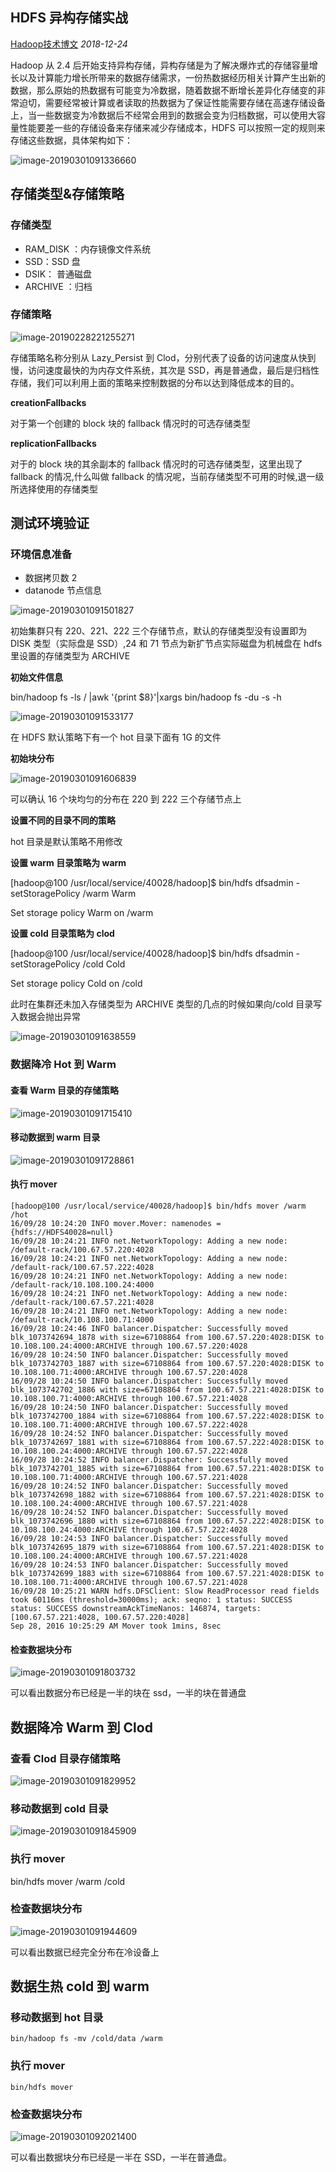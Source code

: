 ## HDFS 异构存储实战

[Hadoop技术博文](javascript:void(0);) *2018-12-24*

Hadoop 从 2.4 后开始支持异构存储，异构存储是为了解决爆炸式的存储容量增长以及计算能力增长所带来的数据存储需求，一份热数据经历相关计算产生出新的数据，那么原始的热数据有可能变为冷数据，随着数据不断增长差异化存储变的非常迫切，需要经常被计算或者读取的热数据为了保证性能需要存储在高速存储设备上，当一些数据变为冷数据后不经常会用到的数据会变为归档数据，可以使用大容量性能要差一些的存储设备来存储来减少存储成本，HDFS 可以按照一定的规则来存储这些数据，具体架构如下：

![image-20190301091336660](../images/image-20190301091336660.png)

## 存储类型&存储策略

### 存储类型

- RAM_DISK ：内存镜像文件系统
- SSD：SSD 盘
- DSIK： 普通磁盘
- ARCHIVE ：归档

### 存储策略

![image-20190228221255271](../images/image-20190228221255271.png)

存储策略名称分别从 Lazy_Persist 到 Clod，分别代表了设备的访问速度从快到慢，访问速度最快的为内存文件系统，其次是 SSD，再是普通盘，最后是归档性存储，我们可以利用上面的策略来控制数据的分布以达到降低成本的目的。

**creationFallbacks**

对于第一个创建的 block 块的 fallback 情况时的可选存储类型

**replicationFallbacks**

对于的 block 块的其余副本的 fallback 情况时的可选存储类型，这里出现了 fallback 的情况,什么叫做 fallback 的情况呢，当前存储类型不可用的时候,退一级所选择使用的存储类型

## 测试环境验证

### 环境信息准备

- 数据拷贝数 2
- datanode 节点信息

![image-20190301091501827](../images/image-20190301091501827.png)

初始集群只有 220、221、222 三个存储节点，默认的存储类型没有设置即为 DISK 类型（实际盘是 SSD）,24 和 71 节点为新扩节点实际磁盘为机械盘在 hdfs 里设置的存储类型为 ARCHIVE

**初始文件信息**

bin/hadoop fs -ls / |awk '{print $8}'|xargs bin/hadoop fs -du -s -h

![image-20190301091533177](../images/image-20190301091533177.png)

在 HDFS 默认策略下有一个 hot 目录下面有 1G 的文件

**初始块分布**

![image-20190301091606839](../images/image-20190301091606839.png)

可以确认 16 个块均匀的分布在 220 到 222 三个存储节点上

**设置不同的目录不同的策略**

hot 目录是默认策略不用修改

**设置 warm 目录策略为 warm**

[hadoop@100 /usr/local/service/40028/hadoop]$ bin/hdfs dfsadmin -setStoragePolicy /warm Warm

Set storage policy Warm on /warm

**设置 cold 目录策略为 clod**

[hadoop@100 /usr/local/service/40028/hadoop]$ bin/hdfs dfsadmin -setStoragePolicy /cold Cold

Set storage policy Cold on /cold

此时在集群还未加入存储类型为 ARCHIVE 类型的几点的时候如果向/cold 目录写入数据会抛出异常

![image-20190301091638559](../images/image-20190301091638559.png)

### 数据降冷 Hot 到 Warm

#### 查看 Warm 目录的存储策略

![image-20190301091715410](../images/image-20190301091715410.png)

#### 移动数据到 warm 目录

![image-20190301091728861](../images/image-20190301091728861.png)

#### 执行 mover

```
[hadoop@100 /usr/local/service/40028/hadoop]$ bin/hdfs mover /warm  /hot
16/09/28 10:24:20 INFO mover.Mover: namenodes = {hdfs://HDFS40028=null}
16/09/28 10:24:21 INFO net.NetworkTopology: Adding a new node: /default-rack/100.67.57.220:4028
16/09/28 10:24:21 INFO net.NetworkTopology: Adding a new node: /default-rack/100.67.57.222:4028
16/09/28 10:24:21 INFO net.NetworkTopology: Adding a new node: /default-rack/10.108.100.24:4000
16/09/28 10:24:21 INFO net.NetworkTopology: Adding a new node: /default-rack/100.67.57.221:4028
16/09/28 10:24:21 INFO net.NetworkTopology: Adding a new node: /default-rack/10.108.100.71:4000
16/09/28 10:24:46 INFO balancer.Dispatcher: Successfully moved blk_1073742694_1878 with size=67108864 from 100.67.57.220:4028:DISK to 10.108.100.24:4000:ARCHIVE through 100.67.57.220:4028
16/09/28 10:24:50 INFO balancer.Dispatcher: Successfully moved blk_1073742703_1887 with size=67108864 from 100.67.57.220:4028:DISK to 10.108.100.71:4000:ARCHIVE through 100.67.57.220:4028
16/09/28 10:24:50 INFO balancer.Dispatcher: Successfully moved blk_1073742702_1886 with size=67108864 from 100.67.57.221:4028:DISK to 10.108.100.71:4000:ARCHIVE through 100.67.57.221:4028
16/09/28 10:24:50 INFO balancer.Dispatcher: Successfully moved blk_1073742700_1884 with size=67108864 from 100.67.57.222:4028:DISK to 10.108.100.71:4000:ARCHIVE through 100.67.57.222:4028
16/09/28 10:24:52 INFO balancer.Dispatcher: Successfully moved blk_1073742697_1881 with size=67108864 from 100.67.57.222:4028:DISK to 10.108.100.24:4000:ARCHIVE through 100.67.57.222:4028
16/09/28 10:24:52 INFO balancer.Dispatcher: Successfully moved blk_1073742701_1885 with size=67108864 from 100.67.57.221:4028:DISK to 10.108.100.71:4000:ARCHIVE through 100.67.57.221:4028
16/09/28 10:24:52 INFO balancer.Dispatcher: Successfully moved blk_1073742698_1882 with size=67108864 from 100.67.57.221:4028:DISK to 10.108.100.24:4000:ARCHIVE through 100.67.57.221:4028
16/09/28 10:24:52 INFO balancer.Dispatcher: Successfully moved blk_1073742696_1880 with size=67108864 from 100.67.57.222:4028:DISK to 10.108.100.24:4000:ARCHIVE through 100.67.57.222:4028
16/09/28 10:24:53 INFO balancer.Dispatcher: Successfully moved blk_1073742695_1879 with size=67108864 from 100.67.57.221:4028:DISK to 10.108.100.24:4000:ARCHIVE through 100.67.57.221:4028
16/09/28 10:24:53 INFO balancer.Dispatcher: Successfully moved blk_1073742699_1883 with size=67108864 from 100.67.57.221:4028:DISK to 10.108.100.71:4000:ARCHIVE through 100.67.57.221:4028
16/09/28 10:25:21 WARN hdfs.DFSClient: Slow ReadProcessor read fields took 60116ms (threshold=30000ms); ack: seqno: 1 status: SUCCESS status: SUCCESS downstreamAckTimeNanos: 146874, targets: [100.67.57.221:4028, 100.67.57.220:4028]
Sep 28, 2016 10:25:29 AM Mover took 1mins, 8sec
```

#### 检查数据块分布

![image-20190301091803732](../images/image-20190301091803732.png)

可以看出数据分布已经是一半的块在 ssd，一半的块在普通盘

## 数据降冷 Warm 到 Clod

### 查看 Clod 目录存储策略

![image-20190301091829952](../images/image-20190301091829952.png)

### 移动数据到 cold 目录

![image-20190301091845909](../images/image-20190301091845909.png)

### 执行 mover

bin/hdfs mover /warm /cold

### 检查数据块分布

![image-20190301091944609](../images/image-20190301091944609.png)

可以看出数据已经完全分布在冷设备上

## 数据生热 cold 到 warm

### 移动数据到 hot 目录

```
bin/hadoop fs -mv /cold/data /warm
```

### 执行 mover

```
bin/hdfs mover
```

### 检查数据块分布

![image-20190301092021400](../images/image-20190301092021400.png)

可以看出数据块分布已经是一半在 SSD，一半在普通盘。